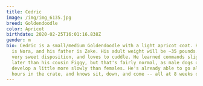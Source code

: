 ```yaml
---
title: Cedric
image: /img/img_6135.jpg
breed: Goldendoodle
color: Apricot
birthdate: 2020-02-25T16:01:16.838Z
gender: m
bio: Cedric is a small/medium Goldendoodle with a light apricot coat. His mother
  is Nora, and his father is Zeke. His adult weight will be ~35 pounds. He has a
  very sweet disposition, and loves to cuddle. He learned commands slightly
  later than his cousin Figgy, but that's fairly normal, as male dogs often
  develop a little more slowly than females. He's already able to go almost 2
  hours in the crate, and knows sit, down, and come -- all at 8 weeks old!
---
```

